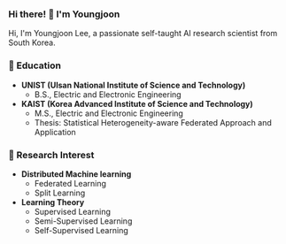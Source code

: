 ### Hi there! 👋 I'm Youngjoon
Hi, I'm Youngjoon Lee, a passionate self-taught AI research scientist from South Korea.

### 🔭 Education
- **UNIST (Ulsan National Institute of Science and Technology)**
    - B.S., Electric and Electronic Engineering
- **KAIST (Korea Advanced Institute of Science and Technology)**
    - M.S., Electric and Electronic Engineering
    - Thesis: Statistical Heterogeneity-aware Federated Approach and Application

### 🌱 Research Interest
- **Distributed Machine learning**
    - Federated Learning
    - Split Learning
- **Learning Theory**
    - Supervised Learning
    - Semi-Supervised Learning
    - Self-Supervised Learning


<!--
**yjlee22/yjlee22** is a ✨ _special_ ✨ repository because its `README.md` (this file) appears on your GitHub profile.

Here are some ideas to get you started:

- 🔭 I’m currently working on ...
- 🌱 I’m currently learning ...
- 👯 I’m looking to collaborate on ...
- 🤔 I’m looking for help with ...
- 💬 Ask me about ...
- 📫 How to reach me: ...
- 😄 Pronouns: ...
- ⚡ Fun fact: ...
-->
